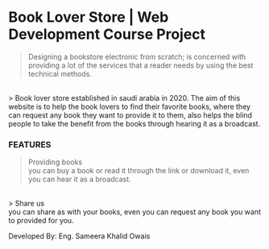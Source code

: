 # Book Lover Store | Web Development Course Project

> Designing a bookstore electronic from scratch; is concerned with 
providing a lot of the services that a reader needs by using the best 
technical methods.
<br />
> Book lover store established in saudi arabia in 2020.
The aim of this website is to help the book lovers to find their favorite books,
where they can request any book they want to provide it to them,
also helps the blind people to take the benefit from the books through hearing it as a broadcast.

### FEATURES
> Providing books<br />
you can buy a book or read it 
through the link or download it, 
even you can hear it as a broadcast.
<br />
> Share us<br />
you can share as with your books,
even you can request any book you want to provided for you.


Developed By: Eng. Sameera Khalid Owais
